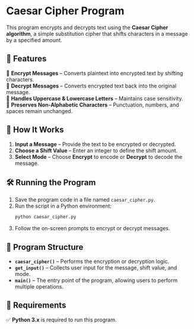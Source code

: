 # Caesar Cipher Program

This program encrypts and decrypts text using the **Caesar Cipher algorithm**, a simple substitution cipher that shifts characters in a message by a specified amount.

## 🚀 Features

🔹 **Encrypt Messages** – Converts plaintext into encrypted text by shifting characters.  
🔹 **Decrypt Messages** – Converts encrypted text back into the original message.  
🔹 **Handles Uppercase & Lowercase Letters** – Maintains case sensitivity.  
🔹 **Preserves Non-Alphabetic Characters** – Punctuation, numbers, and spaces remain unchanged.  

## 🔧 How It Works

1. **Input a Message** – Provide the text to be encrypted or decrypted.  
2. **Choose a Shift Value** – Enter an integer to define the shift amount.  
3. **Select Mode** – Choose **Encrypt** to encode or **Decrypt** to decode the message.  

## 🛠 Running the Program

1. Save the program code in a file named `caesar_cipher.py`.
2. Run the script in a Python environment:
   ```sh
   python caesar_cipher.py
   ```
3. Follow the on-screen prompts to encrypt or decrypt messages.

## 📂 Program Structure

- **`caesar_cipher()`** – Performs the encryption or decryption logic.  
- **`get_input()`** – Collects user input for the message, shift value, and mode.  
- **`main()`** – The entry point of the program, allowing users to perform multiple operations.  

## 🔧 Requirements

✅ **Python 3.x** is required to run this program.  
